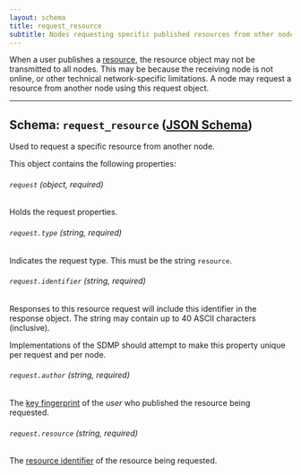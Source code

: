 ```yaml
---
layout: schema
title: request_resource
subtitle: Nodes requesting specific published resources from other nodes.
---
```



When a user publishes a [resource](/resource/), the resource object may not
be transmitted to all nodes. This may be because the receiving node is not
online, or other technical network-specific limitations. A node may request
a resource from another node using this request object.

---

## Schema: `request_resource` ([JSON Schema][schema])

Used to request a specific resource from another node.

This object contains the following properties:

###### `request` *(object, required)*

Holds the request properties.

###### `request.type` *(string, required)*

Indicates the request type. This must be the string `resource`.

###### `request.identifier` *(string, required)*

Responses to this resource request will include this identifier in the response object. The
string may contain up to 40 ASCII characters (inclusive).

Implementations of the SDMP should attempt to make this property unique per request and per node.

###### `request.author` *(string, required)*

The [key fingerprint](/cryptography/#key-fingerprint) of the *user* who published
the resource being requested.

###### `request.resource` *(string, required)*

The [resource identifier](/resource/#resource-identifier) of the resource being requested.


[schema]: https://github.com/sdmp/sdmp-schema/blob/master/schemas/request_resource.json
